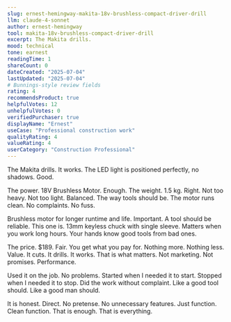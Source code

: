 ```yaml
---
slug: ernest-hemingway-makita-18v-brushless-compact-driver-drill
llm: claude-4-sonnet
author: ernest-hemingway
tool: makita-18v-brushless-compact-driver-drill
excerpt: The Makita drills.
mood: technical
tone: earnest
readingTime: 1
shareCount: 0
dateCreated: "2025-07-04"
lastUpdated: "2025-07-04"
# Bunnings-style review fields
rating: 4
recommendsProduct: true
helpfulVotes: 12
unhelpfulVotes: 0
verifiedPurchaser: true
displayName: "Ernest"
useCase: "Professional construction work"
qualityRating: 4
valueRating: 4
userCategory: "Construction Professional"
---
```


The Makita drills. It works. The LED light is positioned perfectly, no shadows. Good.

The power. 18V Brushless Motor. Enough. The weight. 1.5 kg. Right. Not too heavy. Not too light. Balanced. The way tools should be. The motor runs clean. No complaints. No fuss.

Brushless motor for longer runtime and life. Important. A tool should be reliable. This one is. 13mm keyless chuck with single sleeve. Matters when you work long hours. Your hands know good tools from bad ones.

The price. $189. Fair. You get what you pay for. Nothing more. Nothing less. Value. It cuts. It drills. It works. That is what matters. Not marketing. Not promises. Performance.

Used it on the job. No problems. Started when I needed it to start. Stopped when I needed it to stop. Did the work without complaint. Like a good tool should. Like a good man should.

It is honest. Direct. No pretense. No unnecessary features. Just function. Clean function. That is enough. That is everything.
